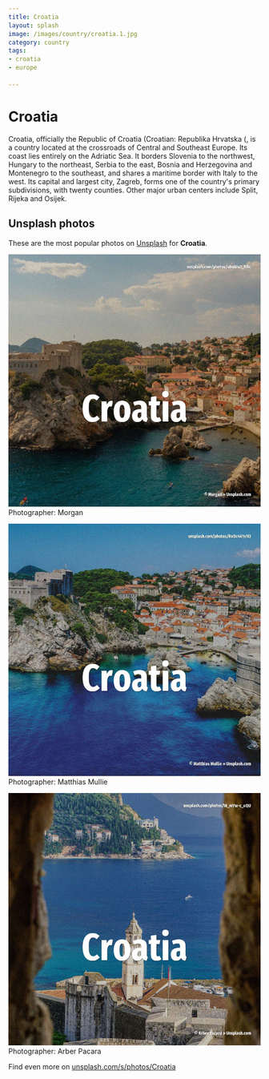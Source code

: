 ```yaml
---
title: Croatia
layout: splash
image: /images/country/croatia.1.jpg
category: country
tags:
- croatia
- europe

---
```

# Croatia

Croatia, officially the Republic of Croatia (Croatian: Republika Hrvatska (, is a country located  at the crossroads of Central and  Southeast Europe. Its coast lies entirely on the Adriatic Sea. It borders Slovenia to the northwest, Hungary to the northeast, Serbia to the east, Bosnia and  Herzegovina and Montenegro to the southeast, and shares a maritime border with Italy to the west. Its capital and largest city, Zagreb, forms one of the country's primary subdivisions, with twenty  counties. Other major urban centers include Split, Rijeka and Osijek. 

 
## Unsplash photos
These are the most popular photos on [Unsplash](https://unsplash.com) for **Croatia**.
 
![Croatia](/images/country/croatia.1.jpg)
Photographer:  Morgan
 
![Croatia](/images/country/croatia.2.jpg)
Photographer:  Matthias Mullie
 
![Croatia](/images/country/croatia.3.jpg)
Photographer:  Arber Pacara
 
Find even more on [unsplash.com/s/photos/Croatia](https://unsplash.com/s/photos/Croatia)
 
